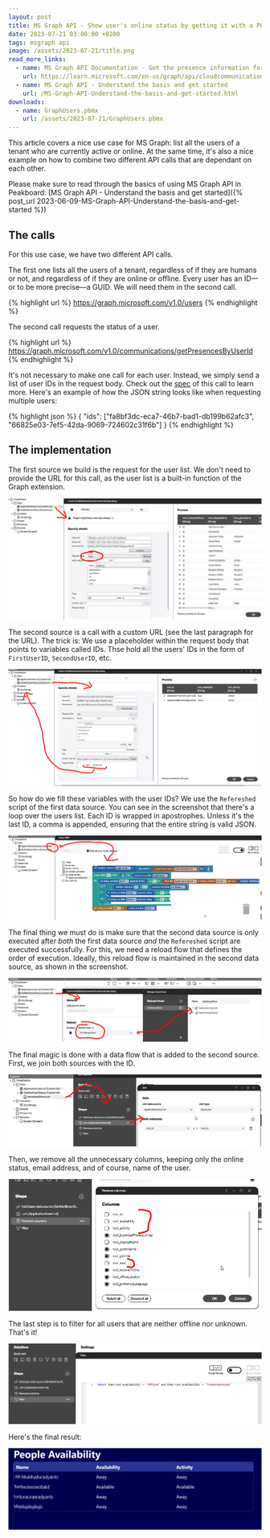 ```yaml
---
layout: post
title: MS Graph API - Show user's online status by getting it with a POST call
date: 2023-07-21 03:00:00 +0200
tags: msgraph api
image: /assets/2023-07-21/title.png
read_more_links:
  - name: MS Graph API Documentation - Get the presence information for multiple users.
    url: https://learn.microsoft.com/en-us/graph/api/cloudcommunications-getpresencesbyuserid?view=graph-rest-1.0&tabs=http
  - name: MS Graph API - Understand the basis and get started
    url: /MS-Graph-API-Understand-the-basis-and-get-started.html
downloads:
  - name: GraphUsers.pbmx
    url: /assets/2023-07-21/GraphUsers.pbmx
---
```

This article covers a nice use case for MS Graph: list all the users of a tenant who are currently active or online. At the same time, it's also a nice example on how to combine two different API calls that are dependant on each other.

Please make sure to read through the basics of using MS Graph API in Peakboard: [MS Graph API - Understand the basis and get started]({% post_url 2023-06-09-MS-Graph-API-Understand-the-basis-and-get-started %})

## The calls

For this use case, we have two different API calls.

The first one lists all the users of a tenant, regardless of if they are humans or not, and regardless of if they are online or offline. Every user has an ID—or to be more precise—a GUID. We will need them in the second call.

{% highlight url %}
https://graph.microsoft.com/v1.0/users
{% endhighlight %}

The second call requests the status of a user. 

{% highlight url %}
https://graph.microsoft.com/v1.0/communications/getPresencesByUserId
{% endhighlight %}

It's not necessary to make one call for each user. Instead, we simply send a list of user IDs in the request body. Check out the [spec](https://learn.microsoft.com/en-us/graph/api/cloudcommunications-getpresencesbyuserid?view=graph-rest-1.0&tabs=http) of this call to learn more. Here's an example of how the JSON string looks like when requesting multiple users:

{% highlight json %}
{
	"ids": ["fa8bf3dc-eca7-46b7-bad1-db199b62afc3", "66825e03-7ef5-42da-9069-724602c31f6b"]
}
{% endhighlight %}


## The implementation

The first source we build is the request for the user list. We don't need to provide the URL for this call, as the user list is a built-in function of the Graph extension.

![image](/assets/2023-07-21/010.png)

The second source is a call with a custom URL (see the last paragraph for the URL). The trick is: We use a placeholder within the request body that points to variables called IDs. Thse hold all the users' IDs in the form of `FirstUserID`, `SecondUserID`, etc.

![image](/assets/2023-07-21/020.png)

So how do we fill these variables with the user IDs? We use the `Refereshed` script of the first data source. You can see in the screenshot that there's a loop over the users list. Each ID is wrapped in apostrophes. Unless it's the last ID, a comma is appended, ensuring that the entire string is valid JSON.

![image](/assets/2023-07-21/030.png)

The final thing we must do is make sure that the second data source is only executed after *both* the first data source *and* the `Refereshed` script are executed successfully. For this, we need a reload flow that defines the order of execution. Ideally, this reload flow is maintained in the second data source, as shown in the screenshot.

![image](/assets/2023-07-21/040.png)

The final magic is done with a data flow that is added to the second source. First, we join both sources with the ID.

![image](/assets/2023-07-21/050.png)

Then, we remove all the unnecessary columns, keeping only the online status, email address, and of course, name of the user.

![image](/assets/2023-07-21/060.png)

The last step is to filter for all users that are neither offline nor unknown. That's it!

![image](/assets/2023-07-21/070.png)

Here's the final result:

![image](/assets/2023-07-21/080.png)
